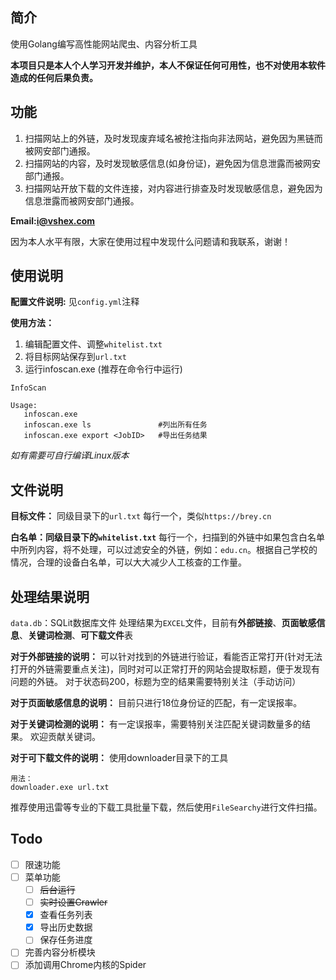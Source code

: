 ## 简介
使用Golang编写高性能网站爬虫、内容分析工具

**本项目只是本人个人学习开发并维护，本人不保证任何可用性，也不对使用本软件造成的任何后果负责。**
## 功能
1. 扫描网站上的外链，及时发现废弃域名被抢注指向非法网站，避免因为黑链而被网安部门通报。
2. 扫描网站的内容，及时发现敏感信息(如身份证)，避免因为信息泄露而被网安部门通报。
3. 扫描网站开放下载的文件连接，对内容进行排查及时发现敏感信息，避免因为信息泄露而被网安部门通报。

**Email:i@vshex.com**

因为本人水平有限，大家在使用过程中发现什么问题请和我联系，谢谢！

使用说明
--------------------------------------------------------------------------------
**配置文件说明:** 见`config.yml`注释

**使用方法：**
1. 编辑配置文件、调整`whitelist.txt`
2. 将目标网站保存到`url.txt`
3. 运行infoscan.exe (推荐在命令行中运行)
```
InfoScan

Usage:
   infoscan.exe
   infoscan.exe ls               #列出所有任务
   infoscan.exe export <JobID>   #导出任务结果
```

_如有需要可自行编译Linux版本_

## 文件说明

**目标文件：** 同级目录下的`url.txt`
每行一个，类似`https://brey.cn`

**白名单：同级目录下的`whitelist.txt`**
每行一个，扫描到的外链中如果包含白名单中所列内容，将不处理，可以过滤安全的外链，例如：`edu.cn`。根据自己学校的情况，合理的设备白名单，可以大大减少人工核查的工作量。

## 处理结果说明

`data.db`：SQLit数据库文件
处理结果为`EXCEL`文件，目前有**外部链接**、**页面敏感信息**、**关键词检测**、**可下载文件**表

**对于外部链接的说明：**
可以针对找到的外链进行验证，看能否正常打开(针对无法打开的外链需要重点关注)，同时对可以正常打开的网站会提取标题，便于发现有问题的外链。
对于状态码200，标题为空的结果需要特别关注（手动访问）

**对于页面敏感信息的说明：**
目前只进行18位身份证的匹配，有一定误报率。

**对于关键词检测的说明：**
有一定误报率，需要特别关注匹配关键词数量多的结果。
欢迎贡献关键词。

**对于可下载文件的说明：**
使用downloader目录下的工具
```shell
用法：
downloader.exe url.txt
```
推荐使用迅雷等专业的下载工具批量下载，然后使用`FileSearchy`进行文件扫描。


## Todo
- [ ] 限速功能
- [ ] 菜单功能 
   - [ ] ~~后台运行~~
   - [ ] ~~实时设置Crawler~~
   - [x] 查看任务列表
   - [x] 导出历史数据
   - [ ] 保存任务进度
- [ ] 完善内容分析模块
- [ ] 添加调用Chrome内核的Spider